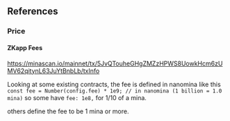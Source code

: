 ## References 

### Price 

#### ZKapp Fees

https://minascan.io/mainnet/tx/5JvQTouheGHgZMZzHPWS8UowkHcm6zUMV62qitynL63JuYtBnbLb/txInfo

Looking at some existing contracts, the fee is defined in nanomina like this 
`const fee = Number(config.fee) * 1e9; // in nanomina (1 billion = 1.0 mina)`
so some have      `fee: 1e8,` for 1/10 of a mina.

others define the fee to be 1 mina or more. 
